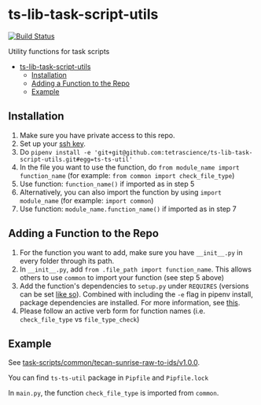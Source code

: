 # ts-lib-task-script-utils

[![Build Status](https://travis-ci.com/tetrascience/ts-lib-task-script-utils.svg?token=7onD2L3nEXMByQUNdxv1&branch=master)](https://travis-ci.com/tetrascience/ts-lib-task-script-utils)

Utility functions for task scripts

- [ts-lib-task-script-utils](#ts-lib-task-script-utils)
  - [Installation](#installation)
  - [Adding a Function to the Repo](#adding-a-function-to-the-repo)
  - [Example](#example)

## Installation
1. Make sure you have private access to this repo. 
2. Set up your [ssh key](https://docs.github.com/en/github/authenticating-to-github/connecting-to-github-with-ssh). 
3. Do `pipenv install -e 'git+git@github.com:tetrascience/ts-lib-task-script-utils.git#egg=ts-ts-util'`
4. In the file you want to use the function, do `from module_name import function_name` (for example: `from common import check_file_type`)
5. Use function: `function_name()` if imported as in step 5
6. Alternatively, you can also import the function by using `import module_name` (for example: `import common`)
7. Use function: `module_name.function_name()` if imported as in step 7
   
## Adding a Function to the Repo
1. For the function you want to add, make sure you have `__init__.py` in every folder through its path. 
2. In `__init__.py`, add `from .file_path import function_name`. This allows others to use `common` to import your function (see step 5 above)
3. Add the function's dependencies to `setup.py` under `REQUIRES` (versions can be set [like so](https://stackoverflow.com/questions/8161617/how-can-i-specify-library-versions-in-setup-py)). Combined with including the `-e` flag in pipenv install, package dependencies are installed. For more information, see [this](https://pipenv-fork.readthedocs.io/en/latest/advanced.html#pipfile-vs-setup-py).
4. Please follow an active verb form for function names (i.e. `check_file_type` vs `file_type_check`)

## Example
See [task-scripts/common/tecan-sunrise-raw-to-ids/v1.0.0](https://github.com/tetrascience/ts-lib-protocol-script/tree/development/task-scripts/common/tecan-sunrise-raw-to-ids/v1.0.0). 

You can find `ts-ts-util` package in `Pipfile` and `Pipfile.lock`

In `main.py`, the function `check_file_type` is imported from `common`. 
